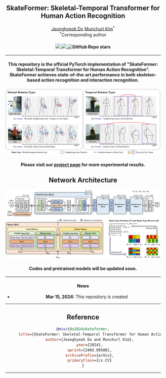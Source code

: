 <div align="center">
<h2>SkateFormer: Skeletal-Temporal Transformer for Human Action Recognition</h2>

<div>    
    <a href='https://sites.google.com/view/jeonghyeokdo/' target='_blank'>Jeonghyeok Do</a>
    <a href='https://www.viclab.kaist.ac.kr/' target='_blank'>Munchurl Kim</a><sup>†</sup>
</div>

<div>
    <sup>†</sup>Corresponding author</span>
</div>

<div>
    <h4 align="center">
        <a href="https://jeonghyeokdo.github.io/SkateFormer_site/" target='_blank'>
        <img src="https://img.shields.io/badge/🐳-Project%20Page-blue">
        </a>
        <a href="https://arxiv.org/abs/2403.09508" target='_blank'>
        <img src="https://img.shields.io/badge/arXiv-2403.09508-b31b1b.svg">
        </a>
        <img alt="GitHub Repo stars" src="https://img.shields.io/github/stars/KAIST-VICLab/SkateFormer">
    </h4>
</div>

---

<div align="center">
    <h4>
        This repository is the official PyTorch implementation of "SkateFormer: Skeletal-Temporal Transformer for Human Action Recognition". 
SkateFormer achieves state-of-the-art performance in both skeleton-based action recognition and interaction recognition.
    </h4>
</div>


![](assets/motiv.png)

<div align="center">
    <h4>
        Please visit our <a href="https://jeonghyeokdo.github.io/SkateFormer_site/" target='_blank'>project page</a> for more experimental results.
    </h4>
</div>


## Network Architecture
![overall_structure](assets/network.png)

<h4>
    Codes and pretrained models will be updated soon.
</h4>

---

#### News
- **Mar 15, 2024:** This repository is created

---
## Reference
```BibTeX
@misc{do2024skateformer,
      title={SkateFormer: Skeletal-Temporal Transformer for Human Action Recognition},
      author={Jeonghyeok Do and Munchurl Kim},
      year={2024},
      eprint={2403.09508},
      archivePrefix={arXiv},
      primaryClass={cs.CV}
}
```
---
